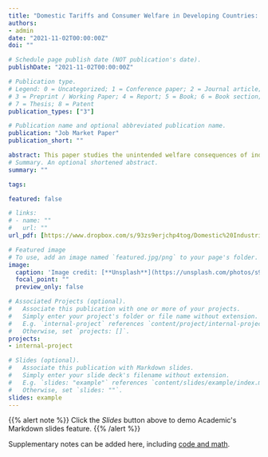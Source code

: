 ```yaml
---
title: "Domestic Tariffs and Consumer Welfare in Developing Countries: Evidence from India"
authors:
- admin
date: "2021-11-02T00:00:00Z"
doi: ""

# Schedule page publish date (NOT publication's date).
publishDate: "2021-11-02T00:00:00Z"

# Publication type.
# Legend: 0 = Uncategorized; 1 = Conference paper; 2 = Journal article;
# 3 = Preprint / Working Paper; 4 = Report; 5 = Book; 6 = Book section;
# 7 = Thesis; 8 = Patent
publication_types: ["3"]

# Publication name and optional abbreviated publication name.
publication: "Job Market Paper"
publication_short: ""

abstract: This paper studies the unintended welfare consequences of industrial policies designed to encourage domestic production in the context of developing countries. We explore the case of the Indian mobile handset industry, where the Indian government proposed new tariffs on imported ready-to-use mobile handsets and handset components in 2017 to encourage domestic mobile phone production, which was later stalled. We develop and estimate a structural model of India’s mobile phone handset industry by allowing firms to endogenously decide supply chain alternatives, product sets, and prices. Our counterfactual simulations suggest that the continuation of the proposed policy would have resulted in firms lowering investments in the supply chain within India, defeating the policy’s goal. Additionally, the exit of products from the market and price increase due to lower competition would lead to a drop in consumer surplus.
# Summary. An optional shortened abstract.
summary: ""

tags:

featured: false

# links:
# - name: ""
#   url: ""
url_pdf: [https://www.dropbox.com/s/93zs9erjchp4tog/Domestic%20Industrial%20Policy%20and%20Consumer%20Surplus%20in%20Developing%20Countries%20-%20%5BJeronimo%20Callejas%5D.pdf?dl=0]

# Featured image
# To use, add an image named `featured.jpg/png` to your page's folder. 
image:
  caption: 'Image credit: [**Unsplash**](https://unsplash.com/photos/s9CC2SKySJM)'
  focal_point: ""
  preview_only: false

# Associated Projects (optional).
#   Associate this publication with one or more of your projects.
#   Simply enter your project's folder or file name without extension.
#   E.g. `internal-project` references `content/project/internal-project/index.md`.
#   Otherwise, set `projects: []`.
projects:
- internal-project

# Slides (optional).
#   Associate this publication with Markdown slides.
#   Simply enter your slide deck's filename without extension.
#   E.g. `slides: "example"` references `content/slides/example/index.md`.
#   Otherwise, set `slides: ""`.
slides: example
---
```


{{% alert note %}}
Click the *Slides* button above to demo Academic's Markdown slides feature.
{{% /alert %}}

Supplementary notes can be added here, including [code and math](https://sourcethemes.com/academic/docs/writing-markdown-latex/).
